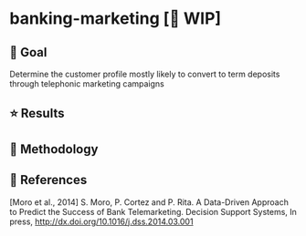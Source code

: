 # banking-marketing  [🚧  WIP]

## 🎯 Goal
Determine the customer profile mostly likely to convert to term deposits through telephonic marketing campaigns

## ⭐ Results

## 🧰 Methodology

## 📇 References
[Moro et al., 2014] S. Moro, P. Cortez and P. Rita. A Data-Driven Approach to Predict the Success of Bank Telemarketing. Decision Support Systems, In press, http://dx.doi.org/10.1016/j.dss.2014.03.001
